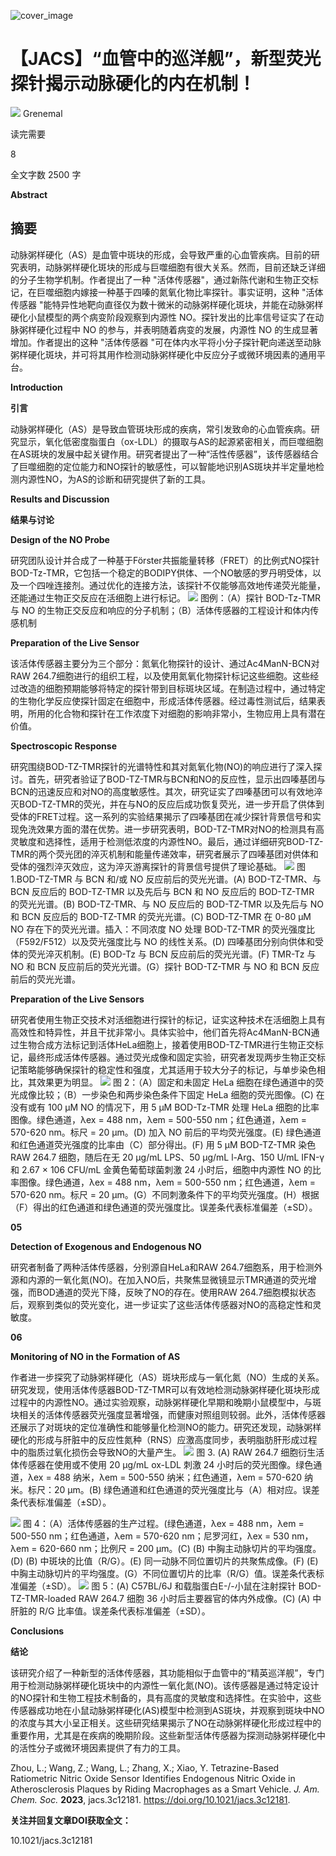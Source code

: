 ﻿![cover_image](https://mmbiz.qpic.cn/mmbiz_jpg/wzBk7nZmzgq1FhLP0MbGJPaWTicicKib0l8GqIkg0SMYo3PqJ0Xv1BMR8iaVLKicvyibibzWxPibUUow11s1V4ws6UKkqw/0?wx_fmt=jpeg) 

#  【JACS】“血管中的巡洋舰”，新型荧光探针揭示动脉硬化的内在机制！ 
 


![](../asset/2023-12-20_a6b5f90893c872c3940620d3f1175b72_0.png)
Grenemal

读完需要

8

全文字数 2500 字

**Abstract**

## **摘要**

动脉粥样硬化（AS）是血管中斑块的形成，会导致严重的心血管疾病。目前的研究表明，动脉粥样硬化斑块的形成与巨噬细胞有很大关系。然而，目前还缺乏详细的分子生物学机制。作者提出了一种 "活体传感器"，通过新陈代谢和生物正交标记，在巨噬细胞内嫁接一种基于四嗪的氮氧化物比率探针。事实证明，这种 "活体传感器 "能特异性地靶向直径仅为数十微米的动脉粥样硬化斑块，并能在动脉粥样硬化小鼠模型的两个病变阶段观察到内源性 NO。探针发出的比率信号证实了在动脉粥样硬化过程中 NO 的参与，并表明随着病变的发展，内源性 NO 的生成显著增加。作者提出的这种 "活体传感器 "可在体内水平将小分子探针靶向递送至动脉粥样硬化斑块，并可将其用作检测动脉粥样硬化中反应分子或微环境因素的通用平台。

**Introduction**

**引言**

动脉粥样硬化（AS）是导致血管斑块形成的疾病，常引发致命的心血管疾病。研究显示，氧化低密度脂蛋白（ox-LDL）的摄取与AS的起源紧密相关，而巨噬细胞在AS斑块的发展中起关键作用。研究者提出了一种“活性传感器”，该传感器结合了巨噬细胞的定位能力和NO探针的敏感性，可以智能地识别AS斑块并半定量地检测内源性NO，为AS的诊断和研究提供了新的工具。

**Results and Discussion**

**结果与讨论**



**Design of the NO Probe**

研究团队设计并合成了一种基于Förster共振能量转移（FRET）的比例式NO探针BOD-Tz-TMR，它包括一个稳定的BODIPY供体、一个NO敏感的罗丹明受体，以及一个四唑连接剂。通过优化的连接方法，该探针不仅能够高效地传递荧光能量，还能通过生物正交反应在活细胞上进行标记。
![](../asset/2023-12-20_0afc59e296f074f9d935980804d00987_1.png)
图例：（A）探针 BOD-Tz-TMR 与 NO 的生物正交反应和响应的分子机制；（B）活体传感器的工程设计和体内传感机制



**Preparation of the Live Sensor**

该活体传感器主要分为三个部分：氮氧化物探针的设计、通过Ac4ManN-BCN对RAW 264.7细胞进行的组织工程，以及使用氮氧化物探针标记这些细胞。这些经过改造的细胞预期能够将特定的探针带到目标斑块区域。在制造过程中，通过特定的生物化学反应使探针固定在细胞中，形成活体传感器。经过毒性测试后，结果表明，所用的化合物和探针在工作浓度下对细胞的影响非常小，生物应用上具有潜在价值。



**Spectroscopic Response**

研究围绕BOD-TZ-TMR探针的光谱特性和其对氮氧化物(NO)的响应进行了深入探讨。首先，研究者验证了BOD-TZ-TMR与BCN和NO的反应性，显示出四嗪基团与BCN的迅速反应和对NO的高度敏感性。其次，研究证实了四嗪基团可以有效地淬灭BOD-TZ-TMR的荧光，并在与NO的反应后成功恢复荧光，进一步开启了供体到受体的FRET过程。这一系列的实验结果揭示了四嗪基团在减少探针背景信号和实现免洗效果方面的潜在优势。进一步研究表明，BOD-TZ-TMR对NO的检测具有高灵敏度和选择性，适用于检测低浓度的内源性NO。最后，通过详细研究BOD-TZ-TMR的两个荧光团的淬灭机制和能量传递效率，研究者展示了四嗪基团对供体和受体的强烈淬灭效应，这为淬灭游离探针的背景信号提供了理论基础。
![](../asset/2023-12-20_d90a63132e531a6d70666022cb1d969e_2.png)
图 1.BOD-TZ-TMR 与 BCN 和/或 NO 反应前后的荧光光谱。(A) BOD-TZ-TMR、与 BCN 反应后的 BOD-TZ-TMR 以及先后与 BCN 和 NO 反应后的 BOD-TZ-TMR 的荧光光谱。(B) BOD-TZ-TMR、与 NO 反应后的 BOD-TZ-TMR 以及先后与 NO 和 BCN 反应后的 BOD-TZ-TMR 的荧光光谱。(C) BOD-TZ-TMR 在 0-80 μM NO 存在下的荧光光谱。插入：不同浓度 NO 处理 BOD-TZ-TMR 的荧光强度比（F592/F512）以及荧光强度比与 NO 的线性关系。(D) 四嗪基团分别向供体和受体的荧光淬灭机制。(E) BOD-Tz 与 BCN 反应前后的荧光光谱。(F) TMR-Tz 与 NO 和 BCN 反应前后的荧光光谱。(G）探针 BOD-TZ-TMR 与 NO 和 BCN 反应前后的荧光光谱。


**Preparation of the Live Sensors**

研究者使用生物正交技术对活细胞进行探针的标记，证实这种技术在活细胞上具有高效性和特异性，并且干扰非常小。具体实验中，他们首先将Ac4ManN-BCN通过生物合成方法标记到活体HeLa细胞上，接着使用BOD-TZ-TMR进行生物正交标记，最终形成活体传感器。通过荧光成像和固定实验，研究者发现两步生物正交标记策略能够确保探针的稳定性和强度，尤其适用于较大分子的标记，与单步染色相比，其效果更为明显。
![](../asset/2023-12-20_a2962b003324d9f06311d7e323c9ff0d_3.png)
图 2：（A）固定和未固定 HeLa 细胞在绿色通道中的荧光成像比较；（B）一步染色和两步染色条件下固定 HeLa 细胞的荧光图像。(C) 在没有或有 100 μM NO 的情况下，用 5 μM BOD-Tz-TMR 处理 HeLa 细胞的比率图像。绿色通道，λex = 488 nm，λem = 500-550 nm；红色通道，λem = 570-620 nm。标尺 = 20 μm。(D) 加入 NO 前后的平均荧光强度。(E) 绿色通道和红色通道荧光强度的比率由（C）部分得出。(F) 用 5 μM BOD-TZ-TMR 染色 RAW 264.7 细胞，随后在无 20 μg/mL LPS、50 μg/mL l-Arg、150 U/mL IFN-γ 和 2.67 × 106 CFU/mL 金黄色葡萄球菌刺激 24 小时后，细胞中内源性 NO 的比率图像。绿色通道，λex = 488 nm，λem = 500-550 nm；红色通道，λem = 570-620 nm。标尺 = 20 μm。(G）不同刺激条件下的平均荧光强度。(H）根据（F）得出的红色通道和绿色通道的荧光强度比。误差条代表标准偏差（±SD）。

**05**

**Detection of Exogenous and Endogenous NO**

研究者制备了两种活体传感器，分别源自HeLa和RAW 264.7细胞系，用于检测外源和内源的一氧化氮(NO)。在加入NO后，共聚焦显微镜显示TMR通道的荧光增强，而BOD通道的荧光下降，反映了NO的存在。使用RAW 264.7细胞模拟状态后，观察到类似的荧光变化，进一步证实了这些活体传感器对NO的高稳定性和灵敏度。

**06**

**Monitoring of NO in the Formation of AS**

作者进一步探究了动脉粥样硬化（AS）斑块形成与一氧化氮（NO）生成的关系。研究发现，使用活体传感器BOD-TZ-TMR可以有效地检测动脉粥样硬化斑块形成过程中的内源性NO。通过实验观察，动脉粥样硬化早期和晚期小鼠模型中，与斑块相关的活体传感器荧光强度显著增强，而健康对照组则较弱。此外，活体传感器还展示了对斑块的定位准确性和能够量化检测NO的能力。研究还发现，动脉粥样硬化的形成与肝脏中的反应性氮种（RNS）应激高度同步，表明脂肪肝形成过程中的脂质过氧化损伤会导致NO的大量产生。
![](../asset/2023-12-20_31dc835d2c77affe3a4a8330bfd0a148_4.png)
图 3. (A) RAW 264.7 细胞衍生活体传感器在使用或不使用 20 μg/mL ox-LDL 刺激 24 小时后的荧光图像。绿色通道，λex = 488 纳米，λem = 500-550 纳米；红色通道，λem = 570-620 纳米。标尺：20 μm。(B) 绿色通道和红色通道的荧光强度比与（A）相对应。误差条代表标准偏差（±SD）。

![](../asset/2023-12-20_8cc2f5170a0832ca944bcf5f584df94c_5.png)
图 4：（A）活体传感器的生产过程。(绿色通道，λex = 488 nm，λem = 500-550 nm；红色通道，λem = 570-620 nm；尼罗河红，λex = 530 nm，λem = 620-660 nm；比例尺 = 200 μm。(C) (B) 中胸主动脉切片的平均强度。(D) (B) 中斑块的比值（R/G）。(E) 同一动脉不同位置切片的共聚焦成像。(F) (E) 中胸主动脉切片的平均强度。(G）不同位置切片的比率（R/G）值。误差条代表标准偏差（±SD）。
![](../asset/2023-12-20_6d7a5fd5faf016686428af08bd9f9938_6.png)
图 5：(A) C57BL/6J 和载脂蛋白E-/-小鼠在注射探针 BOD-TZ-TMR-loaded RAW 264.7 细胞 36 小时后主要器官的体内外成像。(C) (A) 中肝脏的 R/G 比率值。误差条代表标准偏差（±SD）。

**Conclusions**

**结论**

该研究介绍了一种新型的活体传感器，其功能相似于血管中的“精英巡洋舰”，专门用于检测动脉粥样硬化斑块中的内源性一氧化氮(NO)。该传感器是通过特定设计的NO探针和生物工程技术制备的，具有高度的灵敏度和选择性。在实验中，这些传感器成功地在小鼠动脉粥样硬化(AS)模型中检测到AS斑块，并观察到斑块中NO的浓度与其大小呈正相关。这些研究结果揭示了NO在动脉粥样硬化形成过程中的重要作用，尤其是在疾病的晚期阶段。这些新型活体传感器为探测动脉粥样硬化中的活性分子或微环境因素提供了有力的工具。

Zhou, L.; Wang, Z.; Wang, L.; Zhang, X.; Xiao, Y. Tetrazine-Based Ratiometric Nitric Oxide Sensor Identifies Endogenous Nitric Oxide in Atherosclerosis Plaques by Riding Macrophages as a Smart Vehicle. *J. Am. Chem. Soc.* **2023**, jacs.3c12181. https://doi.org/10.1021/jacs.3c12181.

**关注并回复文章DOI获取全文：**

10.1021/jacs.3c12181



   

